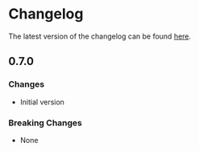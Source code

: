 # Changelog

The latest version of the changelog can be found [here](https://github.com/Azure/bicep-registry-modules/blob/main/avm/res/insights/action-group/CHANGELOG.md).

## 0.7.0

### Changes

- Initial version

### Breaking Changes

- None
